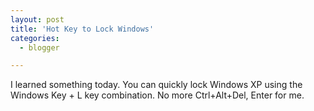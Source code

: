 ```yaml
---
layout: post
title: 'Hot Key to Lock Windows'
categories:
  - blogger

---
```


I learned something today.  You can quickly lock Windows XP using the Windows Key + L key combination.  No more Ctrl+Alt+Del, Enter for me.
